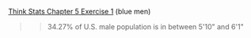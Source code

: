 [Think Stats Chapter 5 Exercise 1](http://greenteapress.com/thinkstats2/html/thinkstats2006.html#toc50) (blue men)

>> 34.27% of U.S. male population is in between 5'10" and 6'1"

